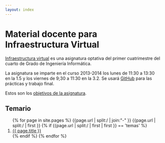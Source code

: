 ```yaml
---
layout: index
---
```

Material docente para Infraestructura Virtual
==

[Infraestructura virtual](http://grados.ugr.es/informatica/pages/infoacademica/guias_docentes/espti/infraestructuravirtual)
es una asignatura optativa del primer cuatrimestre del cuarto de Grado
de Ingeniería Informática.

La asignatura se imparte en el curso 2013-2014 los lunes de 11:30 a
13:30 en la 1.5 y los viernes de 9;30 a 11:30 en la 3.2. Se usará
[GitHub](http://github.com) para las prácticas y trabajo final.

Estos son los [objetivos de la asignatura](documentos/objetivos). 

Temario
------------

<ol>
  {% for page in site.pages %}
	  {{page.url | split:/ | join:"-" }}
	  {{page.url | split:/ | first }}
	  {% if {{page.url | split:/ | first | first }} == 'temas' %}
    <li>
      <a href="{{ page.url  }}">{{ page.title }}</a>
    </li>
	   {% endif %}
  {% endfor %}
</ol>
